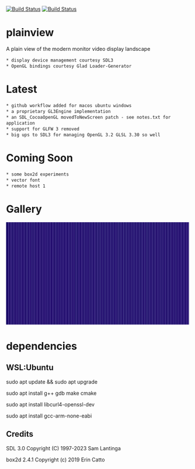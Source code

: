 [![Build Status](https://github.com/nitrologic/plainview/actions/workflows/cmake-multi-platform.yml/badge.svg)](https://github.com/nitrologic/plainview/actions)
[![Build Status](https://github.com/nitrologic/plainview/actions/workflows/cmake-ubuntu.yml/badge.svg)](https://github.com/nitrologic/plainview/actions)

# plainview

A plain view of the modern monitor video display landscape

	* display device management courtesy SDL3 
	* OpenGL bindings courtesy Glad Loader-Generator 

# Latest

	* github workflow added for macos ubuntu windows
	* a proprietary GL3Engine implementation
	* an SDL_CocoaOpenGL movedToNewScreen patch - see notes.txt for application
	* support for GLFW 3 removed
	* big ups to SDL3 for managing OpenGL 3.2 GLSL 3.30 so well

# Coming Soon

	* some box2d experiments 
	* vector font
	* remote host 1

# Gallery

![plainview version 0.4](plainview3.png)

# dependencies

## WSL:Ubuntu

sudo apt update && sudo apt upgrade

sudo apt install g++ gdb make cmake

sudo apt install libcurl4-openssl-dev

sudo apt install gcc-arm-none-eabi

## Credits

SDL 3.0
Copyright (C) 1997-2023 Sam Lantinga

box2d 2.4.1
Copyright (c) 2019 Erin Catto
